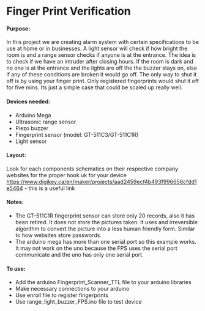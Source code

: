 
# Finger Print Verification

#### Purpose: 
In this project we are creating alarm system with certain specifications to be use at home or in businesses. A light sensor will check if how bright the room is and a range sensor checks if anyone is at the entrance. The idea is to check if we have an intruder after closing hours. If the room is dark and no one is at the entrance and the lights are off the the buzzer stays on, else if any of these conditions are broken it would go off. The only way to shut it off is by using your finger print. Only registered fingerprints would shut it off for five mins. Its just a simple case that could be scaled up really well.

#### Devices needed:
- Arduino Mega
- Ultrasonic range sensor
- Piezo buzzer
- Fingerprint sensor (model: GT-511C3/GT-511C1R)
- Light sensor

#### Layout:
Look for each components schematics on their respective company websites for the proper hook uk for your device
https://www.digikey.ca/en/maker/projects/aad2459ecf4b493f996656cfdd1e5464 - this is a useful link

#### Notes:
- The GT-511C1R fingerprint sensor can store only 20 records, also it has been retired. It does not store the pictures taken. It uses and irreversible algorithm to convert the picture into a less human friendly form. Similar to how websites store passwords.
- The arduino mega has more than one serial port so this example works. It may not work on the uno because the FPS uses the serial port communicate and the uno has only one serial port.

#### To use:
- Add the arduino Fingerprint_Scanner_TTL file to your arduino libraries
- Make necessary connections to your arduino
- Use enroll file to register fingerprints
- Use range_light_buzzer_FPS.ino file to test device

